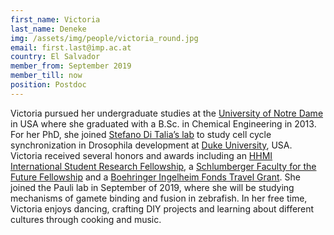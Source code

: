 ```yaml
---
first_name: Victoria
last_name: Deneke
img: /assets/img/people/victoria_round.jpg
email: first.last@imp.ac.at
country: El Salvador
member_from: September 2019
member_till: now
position: Postdoc
---
```

Victoria pursued her undergraduate studies at the [University of Notre Dame](www.nd.edu) in USA where she graduated with a B.Sc. in Chemical Engineering in 2013. For her PhD, she joined [Stefano Di Talia’s lab](https://sites.duke.edu/ditalialab/) to study cell cycle synchronization in Drosophila development at [Duke University](www.duke.edu), USA. Victoria received several honors and awards including an [HHMI International Student Research Fellowship](https://www.hhmi.org/news/hhmi-selects-20-international-student-research-fellows), a [Schlumberger Faculty for the Future Fellowship](https://www.facultyforthefuture.net/) and a [Boehringer Ingelheim Fonds Travel Grant](https://www.bifonds.de/fellowships-grants/travel-grants.html). She joined the Pauli lab in September of 2019, where she will be studying mechanisms of gamete binding and fusion in zebrafish. In her free time, Victoria enjoys dancing, crafting DIY projects and learning about different cultures through cooking and music.
